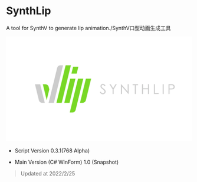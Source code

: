# SynthLip

A tool for SynthV to generate lip animation./SynthV口型动画生成工具

![Logo](./source/SynthLip4.png)

- Script Version 0.3.1(768 Alpha)

- Main Version (C# WinForm) 1.0 (Snapshot)

> Updated at 2022/2/25